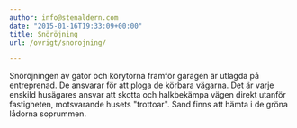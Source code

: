```yaml
---
author: info@stenaldern.com
date: "2015-01-16T19:33:09+00:00"
title: Snöröjning
url: /ovrigt/snorojning/

---
```

Snöröjningen av gator och körytorna framför garagen är utlagda på entreprenad. De ansvarar för att ploga de körbara vägarna. Det är varje enskild husägares ansvar att skotta och halkbekämpa vägen direkt utanför fastigheten, motsvarande husets "trottoar". Sand finns att hämta i de gröna lådorna soprummen.
